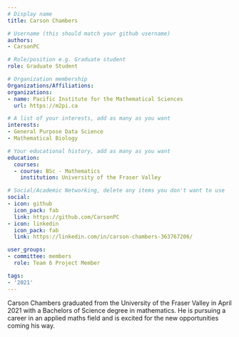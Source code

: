 ```yaml
---
# Display name
title: Carson Chambers

# Username (this should match your github username)
authors:
- CarsonPC

# Role/position e.g. Graduate student
role: Graduate Student

# Organization membership
Organizations/Affiliations:
organizations:
- name: Pacific Institute for the Mathematical Sciences
  url: https://m2pi.ca

# A list of your interests, add as many as you want
interests:
- General Purpose Data Science
- Mathematical Biology

# Your educational history, add as many as you want
education:
  courses:
  - course: BSc - Mathematics
    institution: University of the Fraser Valley

# Social/Academic Networking, delete any items you don't want to use
social:
- icon: github
  icon_pack: fab
  link: https://github.com/CarsonPC
- icon: linkedin
  icon_pack: fab
  link: https://linkedin.com/in/carson-chambers-363767206/

user_groups:
- committee: members
  role: Team 6 Project Member

tags:
- '2021'
---
```


Carson Chambers graduated from the University of the Fraser Valley in April 2021 with
 a Bachelors of Science degree in mathematics. He is pursuing a career
 in an applied maths field and is excited for the new opportunities
 coming his way.
